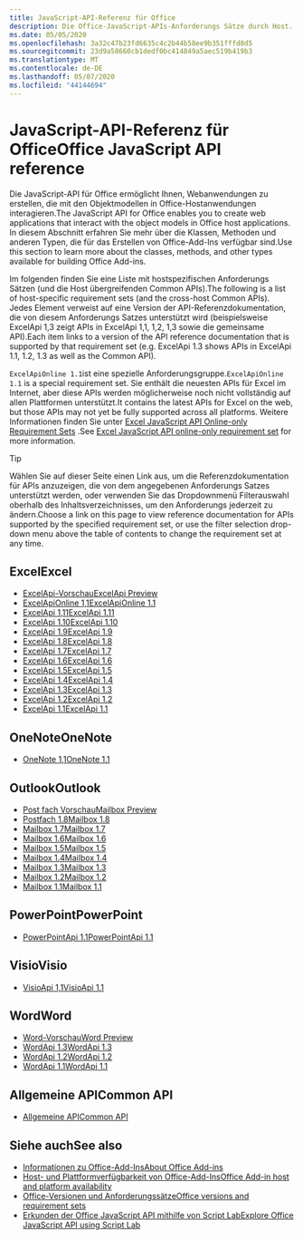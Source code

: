 ```yaml
---
title: JavaScript-API-Referenz für Office
description: Die Office-JavaScript-APIs-Anforderungs Sätze durch Host.
ms.date: 05/05/2020
ms.openlocfilehash: 3a32c47b23fd6635c4c2b44b58ee9b351fffd8d5
ms.sourcegitcommit: 23d9a58660cb1dedf0bc414849a5aec519b419b3
ms.translationtype: MT
ms.contentlocale: de-DE
ms.lasthandoff: 05/07/2020
ms.locfileid: "44144694"
---
```

# <a name="office-javascript-api-reference"></a><span data-ttu-id="44ab0-103">JavaScript-API-Referenz für Office</span><span class="sxs-lookup"><span data-stu-id="44ab0-103">Office JavaScript API reference</span></span>

<span data-ttu-id="44ab0-104">Die JavaScript-API für Office ermöglicht Ihnen, Webanwendungen zu erstellen, die mit den Objektmodellen in Office-Hostanwendungen interagieren.</span><span class="sxs-lookup"><span data-stu-id="44ab0-104">The JavaScript API for Office enables you to create web applications that interact with the object models in Office host applications.</span></span> <span data-ttu-id="44ab0-105">In diesem Abschnitt erfahren Sie mehr über die Klassen, Methoden und anderen Typen, die für das Erstellen von Office-Add-Ins verfügbar sind.</span><span class="sxs-lookup"><span data-stu-id="44ab0-105">Use this section to learn more about the classes, methods, and other types available for building Office Add-ins.</span></span>

<span data-ttu-id="44ab0-106">Im folgenden finden Sie eine Liste mit hostspezifischen Anforderungs Sätzen (und die Host übergreifenden Common APIs).</span><span class="sxs-lookup"><span data-stu-id="44ab0-106">The following is a list of host-specific requirement sets (and the cross-host Common APIs).</span></span> <span data-ttu-id="44ab0-107">Jedes Element verweist auf eine Version der API-Referenzdokumentation, die von diesem Anforderungs Satzes unterstützt wird (beispielsweise ExcelApi 1,3 zeigt APIs in ExcelApi 1,1, 1,2, 1,3 sowie die gemeinsame API).</span><span class="sxs-lookup"><span data-stu-id="44ab0-107">Each item links to a version of the API reference documentation that is supported by that requirement set (e.g. ExcelApi 1.3 shows APIs in ExcelApi 1.1, 1.2, 1.3 as well as the Common API).</span></span>

<span data-ttu-id="44ab0-108">`ExcelApiOnline 1.1`ist eine spezielle Anforderungsgruppe.</span><span class="sxs-lookup"><span data-stu-id="44ab0-108">`ExcelApiOnline 1.1` is a special requirement set.</span></span> <span data-ttu-id="44ab0-109">Sie enthält die neuesten APIs für Excel im Internet, aber diese APIs werden möglicherweise noch nicht vollständig auf allen Plattformen unterstützt.</span><span class="sxs-lookup"><span data-stu-id="44ab0-109">It contains the latest APIs for Excel on the web, but those APIs may not yet be fully supported across all platforms.</span></span> <span data-ttu-id="44ab0-110">Weitere Informationen finden Sie unter [Excel JavaScript API Online-only Requirement Sets](/office/dev/add-ins/reference/requirement-sets/excel-api-online-requirement-set) .</span><span class="sxs-lookup"><span data-stu-id="44ab0-110">See [Excel JavaScript API online-only requirement set](/office/dev/add-ins/reference/requirement-sets/excel-api-online-requirement-set) for more information.</span></span>

> [!TIP]
> <span data-ttu-id="44ab0-111">Wählen Sie auf dieser Seite einen Link aus, um die Referenzdokumentation für APIs anzuzeigen, die von dem angegebenen Anforderungs Satzes unterstützt werden, oder verwenden Sie das Dropdownmenü Filterauswahl oberhalb des Inhaltsverzeichnisses, um den Anforderungs jederzeit zu ändern.</span><span class="sxs-lookup"><span data-stu-id="44ab0-111">Choose a link on this page to view reference documentation for APIs supported by the specified requirement set, or use the filter selection drop-down menu above the table of contents to change the requirement set at any time.</span></span>

## <a name="excel"></a><span data-ttu-id="44ab0-112">Excel</span><span class="sxs-lookup"><span data-stu-id="44ab0-112">Excel</span></span>

- [<span data-ttu-id="44ab0-113">ExcelApi-Vorschau</span><span class="sxs-lookup"><span data-stu-id="44ab0-113">ExcelApi Preview</span></span>](/javascript/api/excel?view=excel-js-preview)
- [<span data-ttu-id="44ab0-114">ExcelApiOnline 1,1</span><span class="sxs-lookup"><span data-stu-id="44ab0-114">ExcelApiOnline 1.1</span></span>](/javascript/api/excel?view=excel-js-online)
- [<span data-ttu-id="44ab0-115">ExcelApi 1,11</span><span class="sxs-lookup"><span data-stu-id="44ab0-115">ExcelApi 1.11</span></span>](/javascript/api/excel?view=excel-js-1.11)
- [<span data-ttu-id="44ab0-116">ExcelApi 1.10</span><span class="sxs-lookup"><span data-stu-id="44ab0-116">ExcelApi 1.10</span></span>](/javascript/api/excel?view=excel-js-1.10)
- [<span data-ttu-id="44ab0-117">ExcelApi 1.9</span><span class="sxs-lookup"><span data-stu-id="44ab0-117">ExcelApi 1.9</span></span>](/javascript/api/excel?view=excel-js-1.9)
- [<span data-ttu-id="44ab0-118">ExcelApi 1.8</span><span class="sxs-lookup"><span data-stu-id="44ab0-118">ExcelApi 1.8</span></span>](/javascript/api/excel?view=excel-js-1.8)
- [<span data-ttu-id="44ab0-119">ExcelApi 1.7</span><span class="sxs-lookup"><span data-stu-id="44ab0-119">ExcelApi 1.7</span></span>](/javascript/api/excel?view=excel-js-1.7)
- [<span data-ttu-id="44ab0-120">ExcelApi 1.6</span><span class="sxs-lookup"><span data-stu-id="44ab0-120">ExcelApi 1.6</span></span>](/javascript/api/excel?view=excel-js-1.6)
- [<span data-ttu-id="44ab0-121">ExcelApi 1.5</span><span class="sxs-lookup"><span data-stu-id="44ab0-121">ExcelApi 1.5</span></span>](/javascript/api/excel?view=excel-js-1.5)
- [<span data-ttu-id="44ab0-122">ExcelApi 1.4</span><span class="sxs-lookup"><span data-stu-id="44ab0-122">ExcelApi 1.4</span></span>](/javascript/api/excel?view=excel-js-1.4)
- [<span data-ttu-id="44ab0-123">ExcelApi 1.3</span><span class="sxs-lookup"><span data-stu-id="44ab0-123">ExcelApi 1.3</span></span>](/javascript/api/excel?view=excel-js-1.3)
- [<span data-ttu-id="44ab0-124">ExcelApi 1.2</span><span class="sxs-lookup"><span data-stu-id="44ab0-124">ExcelApi 1.2</span></span>](/javascript/api/excel?view=excel-js-1.2)
- [<span data-ttu-id="44ab0-125">ExcelApi 1.1</span><span class="sxs-lookup"><span data-stu-id="44ab0-125">ExcelApi 1.1</span></span>](/javascript/api/excel?view=excel-js-1.1)

## <a name="onenote"></a><span data-ttu-id="44ab0-126">OneNote</span><span class="sxs-lookup"><span data-stu-id="44ab0-126">OneNote</span></span>

- [<span data-ttu-id="44ab0-127">OneNote 1,1</span><span class="sxs-lookup"><span data-stu-id="44ab0-127">OneNote 1.1</span></span>](/javascript/api/onenote?view=onenote-js-1.1)

## <a name="outlook"></a><span data-ttu-id="44ab0-128">Outlook</span><span class="sxs-lookup"><span data-stu-id="44ab0-128">Outlook</span></span>

- [<span data-ttu-id="44ab0-129">Post fach Vorschau</span><span class="sxs-lookup"><span data-stu-id="44ab0-129">Mailbox Preview</span></span>](/javascript/api/outlook?view=outlook-js-preview)
- [<span data-ttu-id="44ab0-130">Postfach 1.8</span><span class="sxs-lookup"><span data-stu-id="44ab0-130">Mailbox 1.8</span></span>](/javascript/api/outlook?view=outlook-js-1.8)
- [<span data-ttu-id="44ab0-131">Mailbox 1.7</span><span class="sxs-lookup"><span data-stu-id="44ab0-131">Mailbox 1.7</span></span>](/javascript/api/outlook?view=outlook-js-1.7)
- [<span data-ttu-id="44ab0-132">Mailbox 1.6</span><span class="sxs-lookup"><span data-stu-id="44ab0-132">Mailbox 1.6</span></span>](/javascript/api/outlook?view=outlook-js-1.6)
- [<span data-ttu-id="44ab0-133">Mailbox 1.5</span><span class="sxs-lookup"><span data-stu-id="44ab0-133">Mailbox 1.5</span></span>](/javascript/api/outlook?view=outlook-js-1.5)
- [<span data-ttu-id="44ab0-134">Mailbox 1.4</span><span class="sxs-lookup"><span data-stu-id="44ab0-134">Mailbox 1.4</span></span>](/javascript/api/outlook?view=outlook-js-1.4)
- [<span data-ttu-id="44ab0-135">Mailbox 1.3</span><span class="sxs-lookup"><span data-stu-id="44ab0-135">Mailbox 1.3</span></span>](/javascript/api/outlook?view=outlook-js-1.3)
- [<span data-ttu-id="44ab0-136">Mailbox 1.2</span><span class="sxs-lookup"><span data-stu-id="44ab0-136">Mailbox 1.2</span></span>](/javascript/api/outlook?view=outlook-js-1.2)
- [<span data-ttu-id="44ab0-137">Mailbox 1.1</span><span class="sxs-lookup"><span data-stu-id="44ab0-137">Mailbox 1.1</span></span>](/javascript/api/outlook?view=outlook-js-1.1)

## <a name="powerpoint"></a><span data-ttu-id="44ab0-138">PowerPoint</span><span class="sxs-lookup"><span data-stu-id="44ab0-138">PowerPoint</span></span>

- [<span data-ttu-id="44ab0-139">PowerPointApi 1.1</span><span class="sxs-lookup"><span data-stu-id="44ab0-139">PowerPointApi 1.1</span></span>](/javascript/api/powerpoint?view=powerpoint-js-1.1)

## <a name="visio"></a><span data-ttu-id="44ab0-140">Visio</span><span class="sxs-lookup"><span data-stu-id="44ab0-140">Visio</span></span>

- [<span data-ttu-id="44ab0-141">VisioApi 1,1</span><span class="sxs-lookup"><span data-stu-id="44ab0-141">VisioApi 1.1</span></span>](/javascript/api/visio?view=visio-js-1.1)

## <a name="word"></a><span data-ttu-id="44ab0-142">Word</span><span class="sxs-lookup"><span data-stu-id="44ab0-142">Word</span></span>

- [<span data-ttu-id="44ab0-143">Word-Vorschau</span><span class="sxs-lookup"><span data-stu-id="44ab0-143">Word Preview</span></span>](/javascript/api/word?view=word-js-preview)
- [<span data-ttu-id="44ab0-144">WordApi 1.3</span><span class="sxs-lookup"><span data-stu-id="44ab0-144">WordApi 1.3</span></span>](/javascript/api/word?view=word-js-1.3)
- [<span data-ttu-id="44ab0-145">WordApi 1.2</span><span class="sxs-lookup"><span data-stu-id="44ab0-145">WordApi 1.2</span></span>](/javascript/api/word?view=word-js-1.2)
- [<span data-ttu-id="44ab0-146">WordApi 1.1</span><span class="sxs-lookup"><span data-stu-id="44ab0-146">WordApi 1.1</span></span>](/javascript/api/word?view=word-js-1.1)

## <a name="common-api"></a><span data-ttu-id="44ab0-147">Allgemeine API</span><span class="sxs-lookup"><span data-stu-id="44ab0-147">Common API</span></span>

- [<span data-ttu-id="44ab0-148">Allgemeine API</span><span class="sxs-lookup"><span data-stu-id="44ab0-148">Common API</span></span>](/javascript/api/office?view=common-js)

## <a name="see-also"></a><span data-ttu-id="44ab0-149">Siehe auch</span><span class="sxs-lookup"><span data-stu-id="44ab0-149">See also</span></span>

- [<span data-ttu-id="44ab0-150">Informationen zu Office-Add-Ins</span><span class="sxs-lookup"><span data-stu-id="44ab0-150">About Office Add-ins</span></span>](/office/dev/add-ins/overview)
- [<span data-ttu-id="44ab0-151">Host- und Plattformverfügbarkeit von Office-Add-Ins</span><span class="sxs-lookup"><span data-stu-id="44ab0-151">Office Add-in host and platform availability</span></span>](/office/dev/add-ins/overview/office-add-in-availability)
- [<span data-ttu-id="44ab0-152">Office-Versionen und Anforderungssätze</span><span class="sxs-lookup"><span data-stu-id="44ab0-152">Office versions and requirement sets</span></span>](/office/dev/add-ins/develop/office-versions-and-requirement-sets)
- [<span data-ttu-id="44ab0-153">Erkunden der Office JavaScript API mithilfe von Script Lab</span><span class="sxs-lookup"><span data-stu-id="44ab0-153">Explore Office JavaScript API using Script Lab</span></span>](/office/dev/add-ins/overview/explore-with-script-lab)
